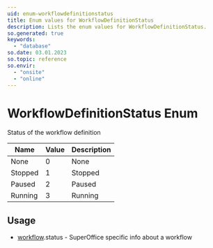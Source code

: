 ```yaml
---
uid: enum-workflowdefinitionstatus
title: Enum values for WorkflowDefinitionStatus
description: Lists the enum values for WorkflowDefinitionStatus.
so.generated: true
keywords:
  - "database"
so.date: 03.01.2023
so.topic: reference
so.envir:
  - "onsite"
  - "online"
---
```


# WorkflowDefinitionStatus Enum

Status of the workflow definition

| Name | Value | Description |
|------|-------|-------------|
|None|0|None|
|Stopped|1|Stopped|
|Paused|2|Paused|
|Running|3|Running|

## Usage

* [workflow](../workflow.md).status - SuperOffice specific info about a workflow
